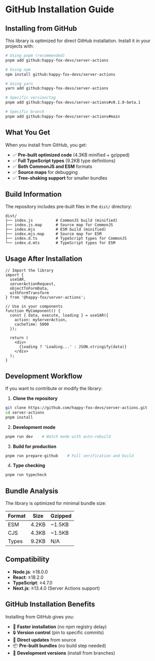 # GitHub Installation Guide

## Installing from GitHub

This library is optimized for direct GitHub installation. Install it in your projects with:

```bash
# Using pnpm (recommended)
pnpm add github:happy-fox-devs/server-actions

# Using npm
npm install github:happy-fox-devs/server-actions

# Using yarn
yarn add github:happy-fox-devs/server-actions

# Specific version/tag
pnpm add github:happy-fox-devs/server-actions#v0.1.0-beta.1

# Specific branch
pnpm add github:happy-fox-devs/server-actions#main
```

## What You Get

When you install from GitHub, you get:

- ✅ **Pre-built optimized code** (4.3KB minified + gzipped)
- ✅ **Full TypeScript types** (9.2KB type definitions)
- ✅ **Both CommonJS and ESM** formats
- ✅ **Source maps** for debugging
- ✅ **Tree-shaking support** for smaller bundles

## Build Information

The repository includes pre-built files in the `dist/` directory:

```
dist/
├── index.js          # CommonJS build (minified)
├── index.js.map      # Source map for CommonJS
├── index.mjs         # ESM build (minified)  
├── index.mjs.map     # Source map for ESM
├── index.d.ts        # TypeScript types for CommonJS
└── index.d.mts       # TypeScript types for ESM
```

## Usage After Installation

```tsx
// Import the library
import { 
  useSAR, 
  serverActionRequest, 
  objectToFormData, 
  withFormTransform 
} from '@happy-fox/server-actions';

// Use in your components
function MyComponent() {
  const { data, execute, loading } = useSAR({
    action: myServerAction,
    cacheTime: 5000
  });

  return (
    <div>
      {loading ? 'Loading...' : JSON.stringify(data)}
    </div>
  );
}
```

## Development Workflow

If you want to contribute or modify the library:

1. **Clone the repository**
```bash
git clone https://github.com/happy-fox-devs/server-actions.git
cd server-actions
pnpm install
```

2. **Development mode**
```bash
pnpm run dev    # Watch mode with auto-rebuild
```

3. **Build for production**
```bash
pnpm run prepare-github    # Full verification and build
```

4. **Type checking**
```bash
pnpm run typecheck
```

## Bundle Analysis

The library is optimized for minimal bundle size:

| Format | Size | Gzipped |
|--------|------|---------|
| ESM    | 4.2KB | ~1.5KB |
| CJS    | 4.3KB | ~1.5KB |
| Types  | 9.2KB | N/A |

## Compatibility

- **Node.js**: ≥18.0.0
- **React**: ≥18.2.0
- **TypeScript**: ≥4.7.0
- **Next.js**: ≥13.4.0 (Server Actions support)

## GitHub Installation Benefits

Installing from GitHub gives you:

- 🚀 **Faster installation** (no npm registry delay)
- 🔒 **Version control** (pin to specific commits)
- 🔄 **Direct updates** from source
- 📦 **Pre-built bundles** (no build step needed)
- 🎯 **Development versions** (install from branches)